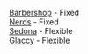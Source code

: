 [Barbershop](https://mraokan.github.io/barbershop) - Fixed<br>
[Nerds](https://mraokan.github.io/nerds) - Fixed<br>
[Sedona](https://mraokan.github.io/sedona) - Flexible<br>
[Glaccy](https://mraokan.github.io/glaccy) - Flexible<br>